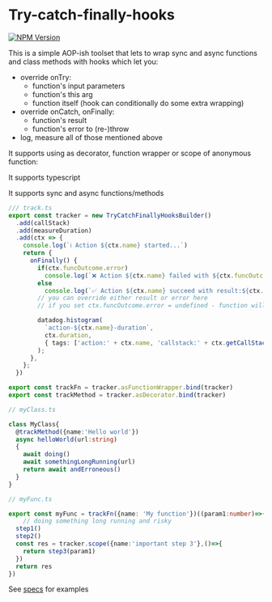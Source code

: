 # Try-catch-finally-hooks

[![NPM Version](https://img.shields.io/npm/v/try-catch-finally-hooks?link=https%3A%2F%2Fwww.npmjs.com%2Fpackage%2Ftry-catch-finally-hooks)](https://www.npmjs.com/package/try-catch-finally-hooks)

This is a simple AOP-ish toolset that lets to wrap sync and async functions and class methods with hooks which let you:

- override onTry:
  - function's input parameters
  - function's this arg
  - function itself (hook can conditionally do some extra wrapping)
- override onCatch, onFinally:
  - function's result
  - function's error to (re-)throw
- log, measure all of those mentioned above

It supports using as decorator, function wrapper or scope of anonymous function:

It supports typescript

It supports sync and async functions/methods

```ts
/// track.ts
export const tracker = new TryCatchFinallyHooksBuilder()
  .add(callStack)
  .add(measureDuration)
  .add(ctx => {
    console.log(`ℹ️ Action ${ctx.name} started...`)
    return {
      onFinally() {
        if(ctx.funcOutcome.error)
          console.log(`❌ Action ${ctx.name} failed with ${ctx.funcOutcome.error}. Took ${ctx.duration}ms to complete`)
        else
          console.log(`✅ Action ${ctx.name} succeed with result:${ctx.funcOutcome.result}. Took ${ctx.duration}ms to complete`)
        // you can override either result or error here
        // if you set ctx.funcOutcome.error = undefined - function will not throw error

        datadog.histogram(
          `action-${ctx.name}-duration`,
          ctx.duration,
          { tags: ['action:' + ctx.name, 'callstack:' + ctx.getCallStack().map(c => c.name).join('/')] }
        );
      },
    };
  })

export const trackFn = tracker.asFunctionWrapper.bind(tracker)
export const trackMethod = tracker.asDecorator.bind(tracker)

// myClass.ts

class MyClass{
  @trackMethod({name:'Hello world'})
  async helloWorld(url:string)
  {
    await doing()
    await somethingLongRunning(url)
    return await andErroneous()
  }
}

// myFunc.ts

export const myFunc = trackFn({name: 'My function'})((param1:number)=>{
    // doing something long running and risky
  step1()
  step2()
  const res = tracker.scope({name:'important step 3'},()=>{
    return step3(param1)
  })
  return res
})
```

See [specs](./specs) for examples
